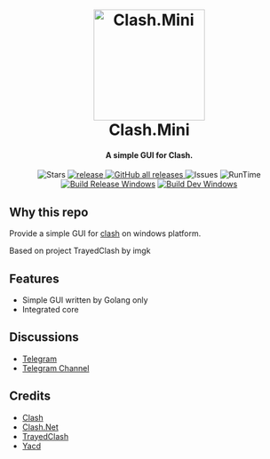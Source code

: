 <h1 align="center">
  <img src="https://raw.githubusercontent.com/Clash-Mini/Clash.Mini/master/icon/Clash.Mini.ico" alt="Clash.Mini" width="200">
  <br>Clash.Mini<br>
</h1>

<h4 align="center">A simple GUI for Clash.</h4>

<div align="center">

![Stars](https://img.shields.io/github/stars/Clash-Mini/Clash.Mini?color=red&style=flat-square)
<a href="https://github.com/Clash-Mini/Clash.Mini/releases">
![release](https://img.shields.io/github/release/Clash-Mini/Clash.Mini/all.svg?&color=E761A4&style=flat-square)
</a><a href="https://goreportcard.com/report/github.com/Clash-Mini/Clash.Mini">
![GitHub all releases](https://img.shields.io/github/downloads/Clash-Mini/Clash.Mini/total?style=flat-square)
</a>
![Issues](https://img.shields.io/github/issues/Clash-Mini/Clash.Mini?color=orange&style=flat-square)
![RunTime](https://img.shields.io/static/v1?label=runtime&message=GO&color=blue&style=flat-square)
<br>
[![Build Release Windows](https://github.com/Clash-Mini/Clash.Mini/actions/workflows/github_build_release_windows.yml/badge.svg)](https://github.com/Clash-Mini/Clash.Mini/actions/workflows/github_build_release_windows.yml)
[![Build Dev Windows](https://github.com/Clash-Mini/Clash.Mini/actions/workflows/github_build_dev_windows.yml/badge.svg)](https://github.com/Clash-Mini/Clash.Mini/actions/workflows/github_build_dev_windows.yml)

</div>

## Why this repo

Provide a simple GUI for [clash](https://github.com/Dreamacro/clash) on windows platform.

Based on project TrayedClash by imgk

## Features
* Simple GUI written by Golang only
* Integrated core

## Discussions
- [Telegram](https://t.me/MetaKernel)
- [Telegram Channel](https://t.me/ClashMiniNo1)

## Credits
- [Clash](https://github.com/Dreamacro/clash)
- [Clash.Net](https://github.com/ClashDotNetFramework/ClashDotNetFramework)
- [TrayedClash](https://github.com/imgk/TrayedClash)
- [Yacd](https://github.com/haishanh/yacd)

